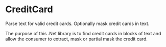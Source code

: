 CreditCard
==========

Parse text for valid credit cards. Optionally mask credit cards in text.

The purpose of this .Net library is to find credit cards in blocks of text and allow the consumer to extract, mask or partial mask the credit card.
